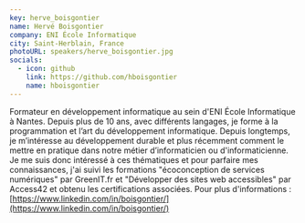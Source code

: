 ```yaml
---
key: herve_boisgontier
name: Hervé Boisgontier
company: ENI École Informatique
city: Saint-Herblain, France
photoURL: speakers/herve_boisgontier.jpg
socials:
  - icon: github
    link: https://github.com/hboisgontier
    name: hboisgontier
---
```


Formateur en développement informatique au sein d'ENI École Informatique à Nantes.
Depuis plus de 10 ans, avec différents langages, je forme à la programmation et l’art du développement informatique. Depuis longtemps, je m’intéresse au développement durable et plus récemment comment le mettre en pratique dans notre métier d’informaticien ou d'informaticienne.
Je me suis donc intéressé à ces thématiques et pour parfaire mes connaissances, j'ai suivi les formations "écoconception de services numériques" par GreenIT.fr et "Développer des sites web accessibles" par Access42 et obtenu les certifications associées. Pour plus d'informations : [https://www.linkedin.com/in/boisgontier/](https://www.linkedin.com/in/boisgontier/)